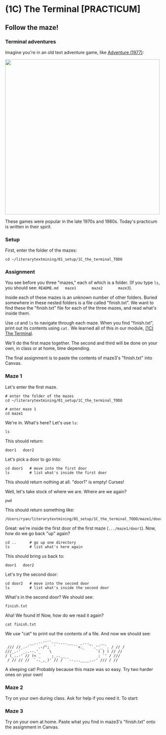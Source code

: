 # (1C) The Terminal [PRACTICUM]

## Follow the maze!

### Terminal adventures

Imagine you're in an old text adventure game, like [Adventure (1977)](https://en.wikipedia.org/wiki/Interactive_fiction#Adventure):

<img src="https://upload.wikimedia.org/wikipedia/commons/2/25/ADVENT_--_Crowther_Woods.png" width=500>

These games were popular in the late 1970s and 1980s. Today's practicum is written in their spirit.

### Setup

First, enter the folder of the mazes:

```
cd ~/literarytextmining/01_setup/1C_the_terminal_TODO
```

### Assignment

You see before you three "mazes," each of which is a folder.
(If you type `ls`, you should see: `README.md	maze1		maze2		maze3`).

Inside each of these mazes is an unknown number of other folders. Buried somewhere in these nested folders is a file called "finish.txt". We want to find these the "finish.txt" file for each of the three mazes, and read what's inside them.

Use `cd` and `ls` to navigate through each maze.  When you find "finish.txt", print out its contents using `cat.` We learned all of this in our module, [(1C) The Terminal](../1C_the_terminal.md).

We'll do the first maze together. The second and third will be done on your own, in class or at home, time depending.

The final assignment is to paste the contents of maze3's "finish.txt" into Canvas.

### Maze 1

Let's enter the first maze.

```
# enter the folder of the mazes
cd ~/literarytextmining/01_setup/1C_the_terminal_TODO

# enter maze 1
cd maze1
```

We're in. What's here? Let's use `ls`:

```
ls
```

This should return:

```
door1	door2
```

Let's pick a door to go into:

```
cd door1   # move into the first door
ls         # list what's inside the first door
```

This should return nothing at all. "door1" is empty! Curses!

Well, let's take stock of where we are. Where are we again?

```
pwd
```

This should return something like:

```
/Users/ryan/literarytextmining/01_setup/1C_the_terminal_TODO/maze1/door1
```

Great: we're inside the first door of the first maze (`.../maze1/door1`). Now, how do we go back "up" again?

```
cd ..      # go up one directory
ls         # list what's here again
```

This should bring us back to:

```
door1	door2
```

Let's try the second door:

```
cd door2   # move into the second door
ls         # list what's inside the second door
```

What's in the second door? We should see:

```
finish.txt
```

Aha! We found it! Now, how do we read it again?

```
cat finish.txt
```

We use "cat" to print out the contents of a file. And now we should see:

```
           __..--''``---....___   _..._    __
 /// //_.-'    .-/";  `        ``<._  ``.''_ `. / // /
///_.-' _..--.'_    \                    `( ) ) // //
/ (_..-' // (< _     ;_..__               ; `' / ///
 / // // //  `-._,_)' // / ``--...____..-' /// / //
```

A sleeping cat! Probably because this maze was so easy. Try two harder ones on your own!

### Maze 2

Try on your own during class. Ask for help if you need it. To start:

### Maze 3

Try on your own at home. Paste what you find in maze3's "finish.txt" onto the assignment in Canvas.
